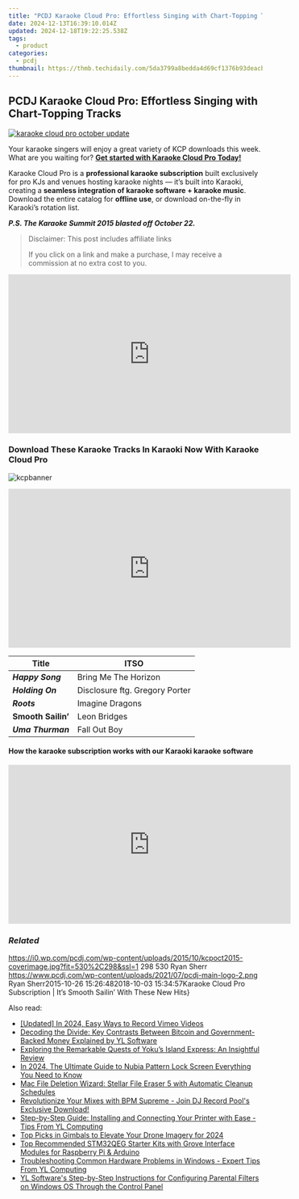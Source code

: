 ```yaml
---
title: "PCDJ Karaoke Cloud Pro: Effortless Singing with Chart-Topping Tracks"
date: 2024-12-13T16:39:10.014Z
updated: 2024-12-18T19:22:25.538Z
tags:
  - product
categories:
  - pcdj
thumbnail: https://thmb.techidaily.com/5da3799a8bedda4d69cf1376b93deacb85f38c0ac9294944d02b8e17d908c0f4.png
---
```


## PCDJ Karaoke Cloud Pro: Effortless Singing with Chart-Topping Tracks

[![karaoke cloud pro october update](https://i0.wp.com/pcdj.com/wp-content/uploads/2015/10/kcpoct2015-coverimage.jpg?resize=530%2C298&ssl=1)](https://i0.wp.com/pcdj.com/wp-content/uploads/2015/10/kcpoct2015-coverimage.jpg?fit=530%2C298&ssl=1 "karaoke cloud pro subscription")

Your karaoke singers will enjoy a great variety of KCP downloads this week. What are you waiting for? **[Get started with Karaoke Cloud Pro Today!](https://tools.techidaily.com/pcdj/products/)** 

Karaoke Cloud Pro is a **professional karaoke subscription** built exclusively for pro KJs and venues hosting karaoke nights — it’s built into Karaoki, creating a **seamless integration of karaoke software + karaoke music**. Download the entire catalog for **offline use**, or download on-the-fly in Karaoki’s rotation list.

**_P.S. The Karaoke Summit 2015 blasted off October 22._**

>  Disclaimer: This post includes affiliate links
>
>  If you click on a link and make a purchase, I may receive a commission at no extra cost to you.
>

<!-- affiliate ads begin -->
<iframe width="560" height="315" src="https://www.youtube.com/embed/ME5-sAQJVE4?si=ZfcvJSnhQevWtjI0" title="YouTube video player" frameborder="0" allow="accelerometer; autoplay; clipboard-write; encrypted-media; gyroscope; picture-in-picture; web-share" referrerpolicy="strict-origin-when-cross-origin" allowfullscreen></iframe>
<!-- affiliate ads end -->

### Download These Karaoke Tracks In Karaoki Now With Karaoke Cloud Pro

![](https://i0.wp.com/pcdj.com/wp-content/uploads/2015/10/kcpbanner1.jpg?fit=960%2C160&ssl=1 "kcpbanner")

<!-- affiliate ads begin -->
<iframe width="560" height="315" src="https://www.youtube.com/embed/1KKovVi9epE?si=EF7KA7b4KsEpWA-M" title="YouTube video player" frameborder="0" allow="accelerometer; autoplay; clipboard-write; encrypted-media; gyroscope; picture-in-picture; web-share" referrerpolicy="strict-origin-when-cross-origin" allowfullscreen></iframe>
<!-- affiliate ads end -->

| **Title**          | **ITSO**                       |
| ------------------ | ------------------------------ |
| **_Happy Song_**   | Bring Me The Horizon           |
| **_Holding On_**   | Disclosure ftg. Gregory Porter |
| **_Roots_**        | Imagine Dragons                |
| **Smooth Sailin’** | Leon Bridges                   |
| **_Uma Thurman_**  | Fall Out Boy                   |

#### How the **karaoke subscription** works with our Karaoki karaoke software

<!-- affiliate ads begin -->
<iframe width="560" height="315" src="https://www.youtube.com/embed/iLlpdv0cz_k?si=HwTdnMmeVJXm4GPV" title="YouTube video player" frameborder="0" allow="accelerometer; autoplay; clipboard-write; encrypted-media; gyroscope; picture-in-picture; web-share" referrerpolicy="strict-origin-when-cross-origin" allowfullscreen></iframe>
<!-- affiliate ads end -->

### _Related_

https://i0.wp.com/pcdj.com/wp-content/uploads/2015/10/kcpoct2015-coverimage.jpg?fit=530%2C298&ssl=1 298 530 Ryan Sherr https://www.pcdj.com/wp-content/uploads/2021/07/pcdj-main-logo-2.png Ryan Sherr2015-10-26 15:26:482018-10-03 15:34:57Karaoke Cloud Pro Subscription | It’s Smooth Sailin’ With These New Hits}

<ins class="adsbygoogle"
     style="display:block"
     data-ad-format="autorelaxed"
     data-ad-client="ca-pub-7571918770474297"
     data-ad-slot="1223367746"></ins>

<ins class="adsbygoogle"
     style="display:block"
     data-ad-client="ca-pub-7571918770474297"
     data-ad-slot="8358498916"
     data-ad-format="auto"
     data-full-width-responsive="true"></ins>

<span class="atpl-alsoreadstyle">Also read:</span>
<div><ul>
<li><a href="https://screen-activity-recording.techidaily.com/updated-in-2024-easy-ways-to-record-vimeo-videos/"><u>[Updated] In 2024, Easy Ways to Record Vimeo Videos</u></a></li>
<li><a href="https://discover-able.techidaily.com/decoding-the-divide-key-contrasts-between-bitcoin-and-government-backed-money-explained-by-yl-software/"><u>Decoding the Divide: Key Contrasts Between Bitcoin and Government-Backed Money Explained by YL Software</u></a></li>
<li><a href="https://buynow-tips.techidaily.com/exploring-the-remarkable-quests-of-yokus-island-express-an-insightful-review/"><u>Exploring the Remarkable Quests of Yoku’s Island Express: An Insightful Review</u></a></li>
<li><a href="https://easy-unlock-android.techidaily.com/in-2024-the-ultimate-guide-to-nubia-pattern-lock-screen-everything-you-need-to-know-by-drfone-android/"><u>In 2024, The Ultimate Guide to Nubia Pattern Lock Screen Everything You Need to Know</u></a></li>
<li><a href="https://data-safeguard.techidaily.com/mac-file-deletion-wizard-stellar-file-eraser-5-with-automatic-cleanup-schedules/"><u>Mac File Deletion Wizard: Stellar File Eraser 5 with Automatic Cleanup Schedules</u></a></li>
<li><a href="https://discover-able.techidaily.com/revolutionize-your-mixes-with-bpm-supreme-join-dj-record-pools-exclusive-download/"><u>Revolutionize Your Mixes with BPM Supreme - Join DJ Record Pool's Exclusive Download!</u></a></li>
<li><a href="https://discover-able.techidaily.com/step-by-step-guide-installing-and-connecting-your-printer-with-ease-tips-from-yl-computing/"><u>Step-by-Step Guide: Installing and Connecting Your Printer with Ease - Tips From YL Computing</u></a></li>
<li><a href="https://some-guidance.techidaily.com/top-picks-in-gimbals-to-elevate-your-drone-imagery-for-2024/"><u>Top Picks in Gimbals to Elevate Your Drone Imagery for 2024</u></a></li>
<li><a href="https://hardware-tips.techidaily.com/top-recommended-stm32qeg-starter-kits-with-grove-interface-modules-for-raspberry-pi-and-arduino/"><u>Top Recommended STM32QEG Starter Kits with Grove Interface Modules for Raspberry Pi & Arduino</u></a></li>
<li><a href="https://discover-able.techidaily.com/troubleshooting-common-hardware-problems-in-windows-expert-tips-from-yl-computing/"><u>Troubleshooting Common Hardware Problems in Windows - Expert Tips From YL Computing</u></a></li>
<li><a href="https://discover-able.techidaily.com/yl-softwares-step-by-step-instructions-for-configuring-parental-filters-on-windows-os-through-the-control-panel/"><u>YL Software's Step-by-Step Instructions for Configuring Parental Filters on Windows OS Through the Control Panel</u></a></li>
</ul></div>

